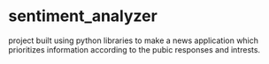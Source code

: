 # sentiment_analyzer
project built using python libraries to  make a news application which prioritizes information according to the pubic responses and intrests.
